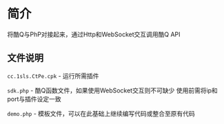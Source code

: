 # 简介
将酷Q与PhP对接起来，通过Http和WebSocket交互调用酷Q API

文件说明
--------
`cc.1sls.CtPe.cpk` - 运行所需插件

`sdk.php` - 酷Q函数文件，如果使用WebSocket交互则不可缺少
使用前需将ip和port与插件设定一致

`demo.php` - 模板文件，可以在此基础上继续编写代码或整合至原有代码